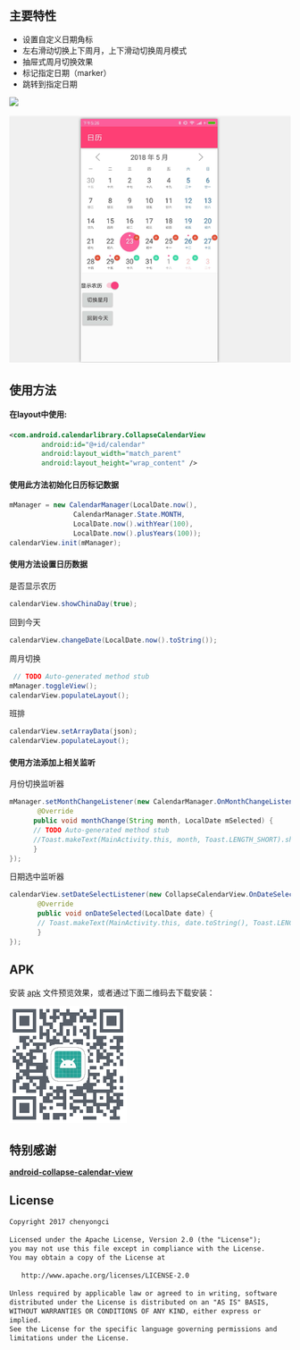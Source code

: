 ## 主要特性

* 设置自定义日期角标
* 左右滑动切换上下周月，上下滑动切换周月模式
* 抽屉式周月切换效果
* 标记指定日期（marker）
* 跳转到指定日期

<div style = "float:center">
    <img src="https://github.com/chenyongci/android-week-calendar/blob/master/screenshot/preview.gif" width="240">

![预览图片](/screenshot/shot.jpg)

## 使用方法

#### 在layout中使用:

```xml
<com.android.calendarlibrary.CollapseCalendarView
        android:id="@+id/calendar"
        android:layout_width="match_parent"
        android:layout_height="wrap_content" />
```

#### 使用此方法初始化日历标记数据

```java
mManager = new CalendarManager(LocalDate.now(),
                CalendarManager.State.MONTH,
                LocalDate.now().withYear(100),
                LocalDate.now().plusYears(100));
calendarView.init(mManager);
```

#### 使用方法设置日历数据

是否显示农历
```java
calendarView.showChinaDay(true);
```
回到今天
```java
calendarView.changeDate(LocalDate.now().toString());
```
周月切换
```java
 // TODO Auto-generated method stub
mManager.toggleView();
calendarView.populateLayout();
```
班排
```java
calendarView.setArrayData(json);
calendarView.populateLayout();
```

####  使用方法添加上相关监听

月份切换监听器
```java
mManager.setMonthChangeListener(new CalendarManager.OnMonthChangeListener() {
       @Override
      public void monthChange(String month, LocalDate mSelected) {
      // TODO Auto-generated method stub
      //Toast.makeText(MainActivity.this, month, Toast.LENGTH_SHORT).show();
      }
});
```
日期选中监听器
```java
calendarView.setDateSelectListener(new CollapseCalendarView.OnDateSelect() {
       @Override
       public void onDateSelected(LocalDate date) {
       // Toast.makeText(MainActivity.this, date.toString(), Toast.LENGTH_SHORT).show();
       }
});
```
## APK
安装 [apk](https://www.pgyer.com/BMmh) 文件预览效果，或者通过下面二维码去下载安装：

![DEMO下载二维码](/screenshot/BMmh.png)

## 特别感谢

[**android-collapse-calendar-view**](https://github.com/blazsolar/android-collapse-calendar-view)


## License


    Copyright 2017 chenyongci

    Licensed under the Apache License, Version 2.0 (the "License");
    you may not use this file except in compliance with the License.
    You may obtain a copy of the License at
    
       http://www.apache.org/licenses/LICENSE-2.0
    
    Unless required by applicable law or agreed to in writing, software
    distributed under the License is distributed on an "AS IS" BASIS,
    WITHOUT WARRANTIES OR CONDITIONS OF ANY KIND, either express or implied.
    See the License for the specific language governing permissions and
    limitations under the License.

